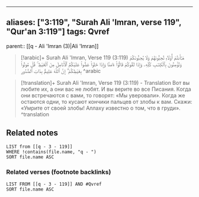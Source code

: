 
---
aliases: ["3:119", "Surah Ali 'Imran, verse 119", "Qur'an 3:119"]
tags: Qvref
---

parent:: [[q - Ali 'Imran (3)|Ali 'Imran]]

> [!arabic]+ Surah Ali 'Imran, Verse 119 (3:119)
> <span class="quran-arabic">هَـٰٓأَنتُمْ أُو۟لَآءِ تُحِبُّونَهُمْ وَلَا يُحِبُّونَكُمْ وَتُؤْمِنُونَ بِٱلْكِتَـٰبِ كُلِّهِۦ وَإِذَا لَقُوكُمْ قَالُوٓا۟ ءَامَنَّا وَإِذَا خَلَوْا۟ عَضُّوا۟ عَلَيْكُمُ ٱلْأَنَامِلَ مِنَ ٱلْغَيْظِ ۚ قُلْ مُوتُوا۟ بِغَيْظِكُمْ ۗ إِنَّ ٱللَّهَ عَلِيمٌۢ بِذَاتِ ٱلصُّدُورِ</span>
^arabic

> [!translation]+ Surah Ali 'Imran, Verse 119 (3:119) - Translation
> Вот вы любите их, а они вас не любят. И вы верите во все Писания. Когда они встречаются с вами, то говорят: «Мы уверовали». Когда же остаются одни, то кусают кончики пальцев от злобы к вам. Скажи: «Умрите от своей злобы! Аллаху известно о том, что в груди».
^translation



## Related notes
```dataview
LIST from [[q - 3 - 119]]
WHERE !contains(file.name, "q - ")
SORT file.name ASC
```

### Related verses (footnote backlinks)
```dataview
LIST FROM [[q - 3 - 119]] AND #Qvref
SORT file.name ASC
```

